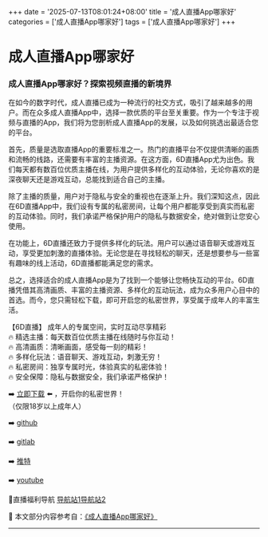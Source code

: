 +++
date = '2025-07-13T08:01:24+08:00'
title = '成人直播App哪家好'
categories = ['成人直播App哪家好']
tags = ['成人直播App哪家好']
+++

# 成人直播App哪家好

### 成人直播App哪家好？探索视频直播的新境界

在如今的数字时代，成人直播已成为一种流行的社交方式，吸引了越来越多的用户。而在众多成人直播App中，选择一款优质的平台至关重要。作为一个专注于视频与直播的App，我们将为您剖析成人直播App的发展，以及如何挑选出最适合您的平台。

首先，质量是选取直播App的重要标准之一。热门的直播平台不仅提供清晰的画质和流畅的线路，还需要有丰富的主播资源。在这方面，6D直播App尤为出色。我们每天都有数百位优质主播在线，为用户提供多样化的互动体验，无论你喜欢的是深夜聊天还是游戏互动，总能找到适合自己的主播。

除了主播的质量，用户对于隐私与安全的重视也在逐渐上升。我们深知这点，因此在6D直播App中，我们设有专属的私密房间，让每个用户都能享受到真实而私密的互动体验。同时，我们承诺严格保护用户的隐私与数据安全，绝对做到让您安心使用。

在功能上，6D直播还致力于提供多样化的玩法。用户可以通过语音聊天或游戏互动，享受更加刺激的直播体验。无论您是在寻找轻松的聊天，还是想要参与一些富有趣味的线上活动，6D直播都能满足您的需求。

总之，选择适合的成人直播App是为了找到一个能够让您畅快互动的平台。6D直播凭借其高清画质、丰富的主播资源、多样化的互动玩法，成为众多用户心目中的首选。而今，您只需轻松下载，即可开启您的私密世界，享受属于成年人的丰富生活。

【6D直播】
成年人的专属空间，实时互动尽享精彩  
🔥 精选主播：每天数百位优质主播在线随时与你互动！  
🔥 高清画质：清晰画面，感受每一刻的精彩！  
🔥 多样化玩法：语音聊天、游戏互动，刺激无穷！  
🔥 私密房间：独享专属时光，体验真实的私密体验！  
🔥 安全保障：隐私与数据安全，我们承诺严格保护！  

➡️ [立即下载](https://down123.s3.ap-east-1.amazonaws.com/down/down.html?channelCode=blog) ⬅️ ，开启你的私密世界！  
（仅限18岁以上成年人）  

➡️ [github](https://aldult-live.github.io/)  

➡️ [gitlab](https://seo-09598d.gitlab.io/)  

➡️ [推特](https://x.com/wegame33)  

➡️ [youtube](https://www.youtube.com/@6Dlive)  

🔞直播福利导航 [导航站1](https://webstack-86085a.gitlab.io/)[导航站2](https://onlygit123-2.github.io/)


📘 本文部分内容参考自：[《成人直播App哪家好》](https://github.com/tatalive123/tata)

---
